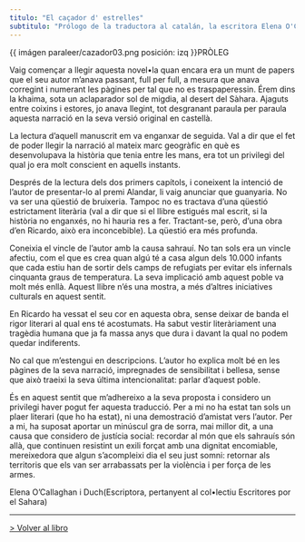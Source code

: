 ```yaml
---
titulo: "El caçador d' estrelles"
subtitulo: "Prólogo de la traductora al catalán, la escritora Elena O'Callaghan i Duch"
---
```

{{ imágen paraleer/cazador03.png posición: izq }}PRÒLEG

Vaig començar a llegir aquesta novel•la quan encara era un munt de papers que
el seu autor m’anava passant, full per full, a mesura que anava corregint i
numerant les pàgines per tal que no es traspaperessin. Érem dins la khaima,
sota un aclaparador sol de migdia, al desert del Sàhara. Ajaguts entre
coixins i estores, jo anava llegint, tot desgranant paraula per paraula
aquesta narració en la seva versió original en castellà.

La lectura d’aquell manuscrit em va enganxar de seguida. Val a dir que el fet
de poder llegir la narració al mateix marc geogràfic en què es desenvolupava
la història que tenia entre les mans, era tot un privilegi del qual jo era
molt conscient en aquells instants.

Després de la lectura dels dos primers capítols, i coneixent la intenció de
l’autor de presentar-lo al premi Alandar, li vaig anunciar que guanyaria. No
va ser una qüestió de bruixeria. Tampoc no es tractava d’una qüestió
estrictament literària (val a dir que si el llibre estigués mal escrit, si la
història no enganxés, no hi hauria res a fer. Tractant-se, però, d’una obra
d’en Ricardo, això era inconcebible). La qüestió era més profunda.

Coneixia el vincle de l’autor amb la causa sahrauí. No tan sols era un vincle
afectiu, com el que es crea quan algú té a casa algun dels 10.000 infants que
cada estiu han de sortir dels camps de refugiats per evitar els infernals
cinquanta graus de temperatura. La seva implicació amb aquest poble va molt
més enllà. Aquest llibre n’és una mostra, a més d’altres iniciatives
culturals en aquest sentit.

En Ricardo ha vessat el seu cor en aquesta obra, sense deixar de banda el
rigor literari al qual ens té acostumats. Ha sabut vestir literàriament una
tragèdia humana que ja fa massa anys que dura i davant la qual no podem
quedar indiferents.

No cal que m’estengui en descripcions. L’autor ho explica molt bé en les
pàgines de la seva narració, impregnades de sensibilitat i bellesa, sense que
això traeixi la seva última intencionalitat: parlar d’aquest poble.

És en aquest sentit que m’adhereixo a la seva proposta i considero un
privilegi haver pogut fer aquesta traducció. Per a mi no ha estat tan sols un
plaer literari (que ho ha estat), ni una demostració d’amistat vers l’autor.
Per a mi, ha suposat aportar un minúscul gra de sorra, mai millor dit, a una
causa que considero de justícia social: recordar al món que els sahrauís són
allà, que continuen resistint un exili forçat amb una dignitat encomiable,
mereixedora que algun s’acompleixi dia el seu just somni: retornar als
territoris que els van ser arrabassats per la violència i per força de les
armes.

Elena O’Callaghan i Duch(Escriptora, pertanyent al col•lectiu Escritores por
el Sahara)

* * *

[> Volver al libro](/mislibros/cazador)

